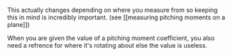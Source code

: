 This actually changes depending on where you measure from so keeping this in mind is incredibly important. (see [[measuring pitching moments on a plane]])

When you are given the value of a pitching moment coefficient, you also need a refrence for where it's rotating about else the value is useless.